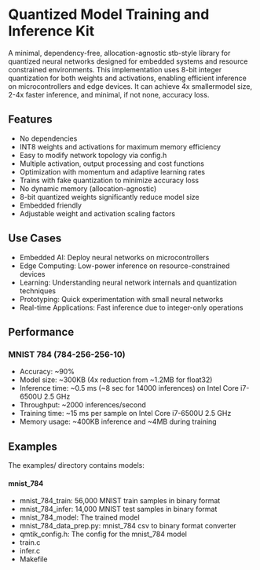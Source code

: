 # Quantized Model Training and Inference Kit

A minimal, dependency-free, allocation-agnostic stb-style library for quantized neural networks designed for embedded systems and resource constrained environments. 
This implementation uses 8-bit integer quantization for both weights and activations, enabling efficient inference on microcontrollers and edge devices.
It can achieve 4x smallermodel size, 2-4x faster inference, and minimal, if not none, accuracy loss.

## Features
- No dependencies
- INT8 weights and activations for maximum memory efficiency
- Easy to modify network topology via config.h
- Multiple activation, output processing and cost functions
- Optimization with momentum and adaptive learning rates
- Trains with fake quantization to minimize accuracy loss
- No dynamic memory (allocation-agnostic)
- 8-bit quantized weights significantly reduce model size
- Embedded friendly
- Adjustable weight and activation scaling factors

## Use Cases
- Embedded AI: Deploy neural networks on microcontrollers 
- Edge Computing: Low-power inference on resource-constrained devices
- Learning: Understanding neural network internals and quantization techniques
- Prototyping: Quick experimentation with small neural networks
- Real-time Applications: Fast inference due to integer-only operations

## Performance
### MNIST 784 (784-256-256-10)
- Accuracy: ~90%
- Model size: ~300KB (4x reduction from ~1.2MB for float32)
- Inference time: ~0.5 ms (~8 sec for 14000 inferences) on Intel Core i7-6500U 2.5 GHz
- Throughput: ~2000 inferences/second
- Training time: ~15 ms per sample on Intel Core i7-6500U 2.5 GHz
- Memory usage: ~400KB inference and ~4MB during training

## Examples
The examples/ directory contains models:
#### mnist_784
- mnist_784_train: 56,000 MNIST train samples in binary format
- mnist_784_infer: 14,000 MNIST test samples in binary format
- mnist_784_model: The trained model
- mnist_784_data_prep.py: mnist_784 csv to binary format converter
- qmtik_config.h: The config for the mnist_784 model
- train.c
- infer.c
- Makefile
